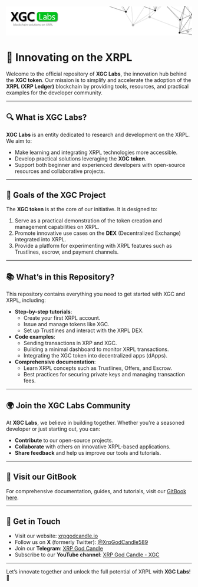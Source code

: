 ![Visit our GitBook](assets/header_github.png)

# 🌟 **Innovating on the XRPL**

Welcome to the official repository of **XGC Labs**, the innovation hub behind the **XGC token**. Our mission is to simplify and accelerate the adoption of the **XRPL (XRP Ledger)** blockchain by providing tools, resources, and practical examples for the developer community.

---

## 🔍 **What is XGC Labs?**
**XGC Labs** is an entity dedicated to research and development on the XRPL. We aim to:
- Make learning and integrating XRPL technologies more accessible.
- Develop practical solutions leveraging the **XGC token**.
- Support both beginner and experienced developers with open-source resources and collaborative projects.

---

## 🚀 **Goals of the XGC Project**
The **XGC token** is at the core of our initiative. It is designed to:
1. Serve as a practical demonstration of the token creation and management capabilities on XRPL.
2. Promote innovative use cases on the **DEX** (Decentralized Exchange) integrated into XRPL.
3. Provide a platform for experimenting with XRPL features such as Trustlines, escrow, and payment channels.

---

## 📚 **What’s in this Repository?**
This repository contains everything you need to get started with XGC and XRPL, including:
- **Step-by-step tutorials**:
  - Create your first XRPL account.
  - Issue and manage tokens like XGC.
  - Set up Trustlines and interact with the XRPL DEX.
- **Code examples**:
  - Sending transactions in XRP and XGC.
  - Building a minimal dashboard to monitor XRPL transactions.
  - Integrating the XGC token into decentralized apps (dApps).
- **Comprehensive documentation**:
  - Learn XRPL concepts such as Trustlines, Offers, and Escrow.
  - Best practices for securing private keys and managing transaction fees.

---

## 🌍 **Join the XGC Labs Community**
At **XGC Labs**, we believe in building together. Whether you're a seasoned developer or just starting out, you can:
- **Contribute** to our open-source projects.
- **Collaborate** with others on innovative XRPL-based applications.
- **Share feedback** and help us improve our tools and tutorials.

---

## 🌟 Visit our GitBook
For comprehensive documentation, guides, and tutorials, visit our [GitBook here](https://xgc.gitbook.io/xgc-labs).

---

## 📩 **Get in Touch**
- Visit our website: [xrpgodcandle.io](https://xrpgodcandle.io/)
- Follow us on **X** (formerly Twitter): [@XrpGodCandle589](https://x.com/XrpGodCandle589)
- Join our **Telegram**: [XRP God Candle](https://t.me/XrpGodCandle1)
- Subscribe to our **YouTube channel**: [XRP God Candle - XGC](https://www.youtube.com/@XRPGODCANDLE-XGC)

---

Let’s innovate together and unlock the full potential of XRPL with **XGC Labs**! 🚀
